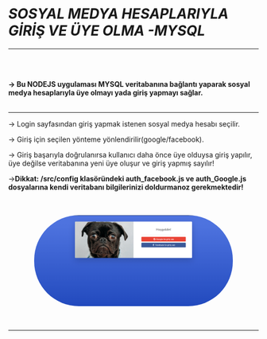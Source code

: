 # ***SOSYAL MEDYA HESAPLARIYLA GİRİŞ VE ÜYE OLMA -MYSQL***

<hr>
<br><br>

<b>-> Bu NODEJS uygulaması MYSQL veritabanına bağlantı yaparak sosyal medya hesaplarıyla üye olmayı yada giriş yapmayı sağlar.</b>
<br><br><hr>

-> Login sayfasından giriş yapmak istenen sosyal medya hesabı seçilir.<br>

-> Giriş için seçilen yönteme yönlendirilir(google/facebook).<br>

-> Giriş başarıyla doğrulanırsa kullanıcı daha önce üye olduysa giriş yapılır, üye değilse veritabanına yeni üye oluşur ve giriş yapmış sayılır!

-><b>Dikkat: /src/config klasöründeki auth_facebook.js ve auth_Google.js dosyalarına kendi veritabanı bilgilerinizi doldurmanoz gerekmektedir!</b>
<br><br><br>
<p align="center">
    <img src="public/ui_images/ui.png" style="border-radius: 90px;" width="400">
</p>
<br><hr><br>
